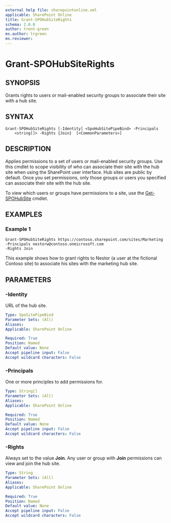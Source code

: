 ```yaml
---
external help file: sharepointonline.xml
applicable: SharePoint Online
title: Grant-SPOHubSiteRights
schema: 2.0.0
author: trent-green
ms.author: trgreen
ms.reviewer:
---
```


# Grant-SPOHubSiteRights

## SYNOPSIS
Grants rights to users or mail-enabled security groups to associate their site with a hub site.

## SYNTAX

```
Grant-SPOHubSiteRights [-Identity] <SpoHubSitePipeBind> -Principals
    <string[]> -Rights {Join}  [<CommonParameters>]
```

## DESCRIPTION
Applies permissions to a set of users or mail-enabled security groups. Use this cmdlet to scope visibility of who can associate their site with the hub site when using the SharePoint user interface. Hub sites are public by default. Once you set permissions, only those groups or users you specified can associate their site with the hub site.

To view which users or groups have permissions to a site, use the [Get-SPOHubSite](Get-SPOHubSite.md) cmdlet.

## EXAMPLES

### Example 1

```
Grant-SPOHubSiteRights https://contoso.sharepoint.com/sites/Marketing
-Principals nestorw@contoso.onmicrosoft.com 
-Rights Join 
```

This example shows how to grant rights to Nestor (a user at the fictional Contoso site) to associate his sites with the marketing hub site.

## PARAMETERS

### -Identity

URL of the hub site.

```yaml
Type: SpoSitePipeBind
Parameter Sets: (All)
Aliases: 
Applicable: SharePoint Online

Required: True
Position: Named
Default value: None
Accept pipeline input: False
Accept wildcard characters: False
```

### -Principals

One or more principles to add permissions for.

```yaml
Type: String[]
Parameter Sets: (All)
Aliases: 
Applicable: SharePoint Online

Required: True
Position: Named
Default value: None
Accept pipeline input: False
Accept wildcard characters: False
```

### -Rights

Always set to the value **Join**. Any user or group with **Join** permissions can view and join the hub site.

```yaml
Type: String
Parameter Sets: (All)
Aliases: 
Applicable: SharePoint Online

Required: True
Position: Named
Default value: None
Accept pipeline input: False
Accept wildcard characters: False
```
